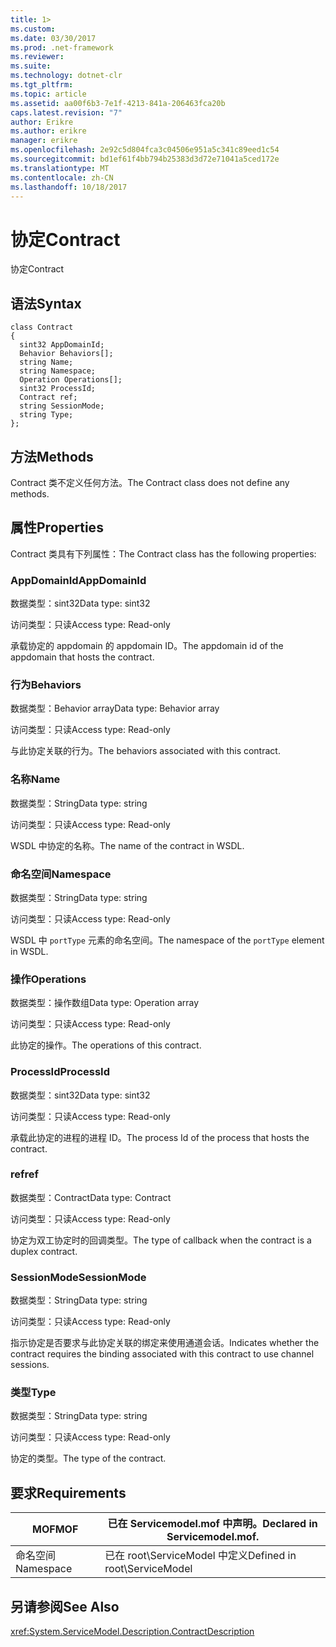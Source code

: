 ```yaml
---
title: 1>
ms.custom: 
ms.date: 03/30/2017
ms.prod: .net-framework
ms.reviewer: 
ms.suite: 
ms.technology: dotnet-clr
ms.tgt_pltfrm: 
ms.topic: article
ms.assetid: aa00f6b3-7e1f-4213-841a-206463fca20b
caps.latest.revision: "7"
author: Erikre
ms.author: erikre
manager: erikre
ms.openlocfilehash: 2e92c5d804fca3c04506e951a5c341c89eed1c54
ms.sourcegitcommit: bd1ef61f4bb794b25383d3d72e71041a5ced172e
ms.translationtype: MT
ms.contentlocale: zh-CN
ms.lasthandoff: 10/18/2017
---
```

# <a name="contract"></a><span data-ttu-id="46962-102">协定</span><span class="sxs-lookup"><span data-stu-id="46962-102">Contract</span></span>
<span data-ttu-id="46962-103">协定</span><span class="sxs-lookup"><span data-stu-id="46962-103">Contract</span></span>  
  
## <a name="syntax"></a><span data-ttu-id="46962-104">语法</span><span class="sxs-lookup"><span data-stu-id="46962-104">Syntax</span></span>  
  
```  
class Contract  
{  
  sint32 AppDomainId;  
  Behavior Behaviors[];  
  string Name;  
  string Namespace;  
  Operation Operations[];  
  sint32 ProcessId;  
  Contract ref;  
  string SessionMode;  
  string Type;  
};  
```  
  
## <a name="methods"></a><span data-ttu-id="46962-105">方法</span><span class="sxs-lookup"><span data-stu-id="46962-105">Methods</span></span>  
 <span data-ttu-id="46962-106">Contract 类不定义任何方法。</span><span class="sxs-lookup"><span data-stu-id="46962-106">The Contract class does not define any methods.</span></span>  
  
## <a name="properties"></a><span data-ttu-id="46962-107">属性</span><span class="sxs-lookup"><span data-stu-id="46962-107">Properties</span></span>  
 <span data-ttu-id="46962-108">Contract 类具有下列属性：</span><span class="sxs-lookup"><span data-stu-id="46962-108">The Contract class has the following properties:</span></span>  
  
### <a name="appdomainid"></a><span data-ttu-id="46962-109">AppDomainId</span><span class="sxs-lookup"><span data-stu-id="46962-109">AppDomainId</span></span>  
 <span data-ttu-id="46962-110">数据类型：sint32</span><span class="sxs-lookup"><span data-stu-id="46962-110">Data type: sint32</span></span>  
  
 <span data-ttu-id="46962-111">访问类型：只读</span><span class="sxs-lookup"><span data-stu-id="46962-111">Access type: Read-only</span></span>  
  
 <span data-ttu-id="46962-112">承载协定的 appdomain 的 appdomain ID。</span><span class="sxs-lookup"><span data-stu-id="46962-112">The appdomain id of the appdomain that hosts the contract.</span></span>  
  
### <a name="behaviors"></a><span data-ttu-id="46962-113">行为</span><span class="sxs-lookup"><span data-stu-id="46962-113">Behaviors</span></span>  
 <span data-ttu-id="46962-114">数据类型：Behavior array</span><span class="sxs-lookup"><span data-stu-id="46962-114">Data type: Behavior array</span></span>  
  
 <span data-ttu-id="46962-115">访问类型：只读</span><span class="sxs-lookup"><span data-stu-id="46962-115">Access type: Read-only</span></span>  
  
 <span data-ttu-id="46962-116">与此协定关联的行为。</span><span class="sxs-lookup"><span data-stu-id="46962-116">The behaviors associated with this contract.</span></span>  
  
### <a name="name"></a><span data-ttu-id="46962-117">名称</span><span class="sxs-lookup"><span data-stu-id="46962-117">Name</span></span>  
 <span data-ttu-id="46962-118">数据类型：String</span><span class="sxs-lookup"><span data-stu-id="46962-118">Data type: string</span></span>  
  
 <span data-ttu-id="46962-119">访问类型：只读</span><span class="sxs-lookup"><span data-stu-id="46962-119">Access type: Read-only</span></span>  
  
 <span data-ttu-id="46962-120">WSDL 中协定的名称。</span><span class="sxs-lookup"><span data-stu-id="46962-120">The name of the contract in WSDL.</span></span>  
  
### <a name="namespace"></a><span data-ttu-id="46962-121">命名空间</span><span class="sxs-lookup"><span data-stu-id="46962-121">Namespace</span></span>  
 <span data-ttu-id="46962-122">数据类型：String</span><span class="sxs-lookup"><span data-stu-id="46962-122">Data type: string</span></span>  
  
 <span data-ttu-id="46962-123">访问类型：只读</span><span class="sxs-lookup"><span data-stu-id="46962-123">Access type: Read-only</span></span>  
  
 <span data-ttu-id="46962-124">WSDL 中 `portType` 元素的命名空间。</span><span class="sxs-lookup"><span data-stu-id="46962-124">The namespace of the `portType` element in WSDL.</span></span>  
  
### <a name="operations"></a><span data-ttu-id="46962-125">操作</span><span class="sxs-lookup"><span data-stu-id="46962-125">Operations</span></span>  
 <span data-ttu-id="46962-126">数据类型：操作数组</span><span class="sxs-lookup"><span data-stu-id="46962-126">Data type: Operation array</span></span>  
  
 <span data-ttu-id="46962-127">访问类型：只读</span><span class="sxs-lookup"><span data-stu-id="46962-127">Access type: Read-only</span></span>  
  
 <span data-ttu-id="46962-128">此协定的操作。</span><span class="sxs-lookup"><span data-stu-id="46962-128">The operations of this contract.</span></span>  
  
### <a name="processid"></a><span data-ttu-id="46962-129">ProcessId</span><span class="sxs-lookup"><span data-stu-id="46962-129">ProcessId</span></span>  
 <span data-ttu-id="46962-130">数据类型：sint32</span><span class="sxs-lookup"><span data-stu-id="46962-130">Data type: sint32</span></span>  
  
 <span data-ttu-id="46962-131">访问类型：只读</span><span class="sxs-lookup"><span data-stu-id="46962-131">Access type: Read-only</span></span>  
  
 <span data-ttu-id="46962-132">承载此协定的进程的进程 ID。</span><span class="sxs-lookup"><span data-stu-id="46962-132">The process Id of the process that hosts the contract.</span></span>  
  
### <a name="ref"></a><span data-ttu-id="46962-133">ref</span><span class="sxs-lookup"><span data-stu-id="46962-133">ref</span></span>  
 <span data-ttu-id="46962-134">数据类型：Contract</span><span class="sxs-lookup"><span data-stu-id="46962-134">Data type: Contract</span></span>  
  
 <span data-ttu-id="46962-135">访问类型：只读</span><span class="sxs-lookup"><span data-stu-id="46962-135">Access type: Read-only</span></span>  
  
 <span data-ttu-id="46962-136">协定为双工协定时的回调类型。</span><span class="sxs-lookup"><span data-stu-id="46962-136">The type of callback when the contract is a duplex contract.</span></span>  
  
### <a name="sessionmode"></a><span data-ttu-id="46962-137">SessionMode</span><span class="sxs-lookup"><span data-stu-id="46962-137">SessionMode</span></span>  
 <span data-ttu-id="46962-138">数据类型：String</span><span class="sxs-lookup"><span data-stu-id="46962-138">Data type: string</span></span>  
  
 <span data-ttu-id="46962-139">访问类型：只读</span><span class="sxs-lookup"><span data-stu-id="46962-139">Access type: Read-only</span></span>  
  
 <span data-ttu-id="46962-140">指示协定是否要求与此协定关联的绑定来使用通道会话。</span><span class="sxs-lookup"><span data-stu-id="46962-140">Indicates whether the contract requires the binding associated with this contract to use channel sessions.</span></span>  
  
### <a name="type"></a><span data-ttu-id="46962-141">类型</span><span class="sxs-lookup"><span data-stu-id="46962-141">Type</span></span>  
 <span data-ttu-id="46962-142">数据类型：String</span><span class="sxs-lookup"><span data-stu-id="46962-142">Data type: string</span></span>  
  
 <span data-ttu-id="46962-143">访问类型：只读</span><span class="sxs-lookup"><span data-stu-id="46962-143">Access type: Read-only</span></span>  
  
 <span data-ttu-id="46962-144">协定的类型。</span><span class="sxs-lookup"><span data-stu-id="46962-144">The type of the contract.</span></span>  
  
## <a name="requirements"></a><span data-ttu-id="46962-145">要求</span><span class="sxs-lookup"><span data-stu-id="46962-145">Requirements</span></span>  
  
|<span data-ttu-id="46962-146">MOF</span><span class="sxs-lookup"><span data-stu-id="46962-146">MOF</span></span>|<span data-ttu-id="46962-147">已在 Servicemodel.mof 中声明。</span><span class="sxs-lookup"><span data-stu-id="46962-147">Declared in Servicemodel.mof.</span></span>|  
|---------|-----------------------------------|  
|<span data-ttu-id="46962-148">命名空间</span><span class="sxs-lookup"><span data-stu-id="46962-148">Namespace</span></span>|<span data-ttu-id="46962-149">已在 root\ServiceModel 中定义</span><span class="sxs-lookup"><span data-stu-id="46962-149">Defined in root\ServiceModel</span></span>|  
  
## <a name="see-also"></a><span data-ttu-id="46962-150">另请参阅</span><span class="sxs-lookup"><span data-stu-id="46962-150">See Also</span></span>  
 <xref:System.ServiceModel.Description.ContractDescription>
